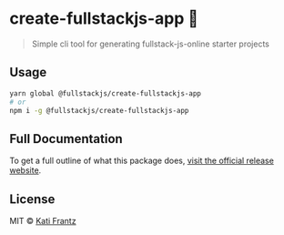 # create-fullstackjs-app :penguin:

> Simple cli tool for generating fullstack-js-online starter projects

## Usage

```bash
yarn global @fullstackjs/create-fullstackjs-app
# or
npm i -g @fullstackjs/create-fullstackjs-app
```

## Full Documentation

To get a full outline of what this package does, [visit the official release website](https://fullstackjs.online).

## License

MIT &copy; [Kati Frantz](github.com/bahdcoder)
